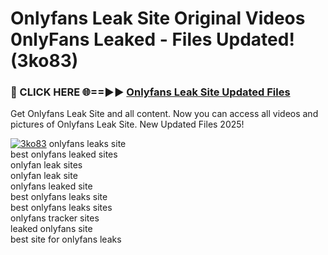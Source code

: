 # Onlyfans Leak Site Original Videos 0nlyFans Leaked - Files Updated! (3ko83)

<h3>🔴 CLICK HERE 🌐==►► <a href="https://tinyurl.com/4seja8ks" rel="nofollow">Onlyfans Leak Site Updated Files</a></h3>

Get Onlyfans Leak Site and all content. Now you can access all videos and pictures of Onlyfans Leak Site. New Updated Files 2025!

[![3ko83](https://i.imgur.com/EWjZXRe.gif)](https://tinyurl.com/4seja8ks)
onlyfans leaks site<br>
best onlyfans leaked sites<br>
onlyfan leak sites<br>
onlyfan leak site<br>
onlyfans leaked site<br>
best onlyfans leaks site<br>
best onlyfans leaks sites<br>
onlyfans tracker sites<br>
leaked onlyfans site<br>
best site for onlyfans leaks